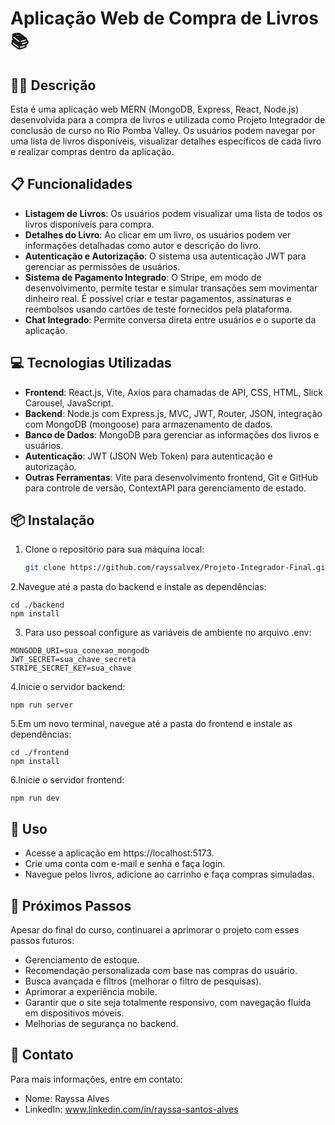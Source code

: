 # Aplicação Web de Compra de Livros 📚

## ✍🏼 Descrição
Esta é uma aplicação web MERN (MongoDB, Express, React, Node.js) desenvolvida para a compra de livros e utilizada como Projeto Integrador de conclusão de curso no Rio Pomba Valley. Os usuários podem navegar por uma lista de livros disponíveis, visualizar detalhes específicos de cada livro e realizar compras dentro da aplicação.

## 📋 Funcionalidades
- **Listagem de Livros**: Os usuários podem visualizar uma lista de todos os livros disponíveis para compra.
- **Detalhes do Livro**: Ao clicar em um livro, os usuários podem ver informações detalhadas como autor e descrição do livro.
- **Autenticação e Autorização**: O sistema usa autenticação JWT para gerenciar as permissões de usuários.
- **Sistema de Pagamento Integrado**: O Stripe, em modo de desenvolvimento, permite testar e simular transações sem movimentar dinheiro real. É possível criar e testar pagamentos, assinaturas e reembolsos usando cartões de teste fornecidos pela plataforma.
- **Chat Integrado**: Permite conversa direta entre usuários e o suporte da aplicação.

## 💻 Tecnologias Utilizadas
- **Frontend**: React.js, Vite, Axios para chamadas de API, CSS, HTML, Slick Carousel, JavaScript.
- **Backend**: Node.js com Express.js, MVC, JWT, Router, JSON, integração com MongoDB (mongoose) para armazenamento de dados.
- **Banco de Dados**: MongoDB para gerenciar as informações dos livros e usuários.
- **Autenticação**: JWT (JSON Web Token) para autenticação e autorização.
- **Outras Ferramentas**: Vite para desenvolvimento frontend, Git e GitHub para controle de versão, ContextAPI para gerenciamento de estado.

## 📦 Instalação

1. Clone o repositório para sua máquina local:
   ```bash
   git clone https://github.com/rayssalvex/Projeto-Integrador-Final.git

2.Navegue até a pasta do backend e instale as dependências:
```
cd ./backend
npm install
```

3. Para uso pessoal configure as variáveis de ambiente no arquivo .env:
```
MONGODB_URI=sua_conexao_mongodb
JWT_SECRET=sua_chave_secreta
STRIPE_SECRET_KEY=sua_chave
```
4.Inicie o servidor backend:
```
npm run server
```
5.Em um novo terminal, navegue até a pasta do frontend e instale as dependências:
```
cd ./frontend
npm install
```
6.Inicie o servidor frontend:
```
npm run dev
```
## 📱 Uso
- Acesse a aplicação em https://localhost:5173.
- Crie uma conta com e-mail e senha e faça login.
- Navegue pelos livros, adicione ao carrinho e faça compras simuladas.

## 🌙 Próximos Passos
Apesar do final do curso, continuarei a aprimorar o projeto com esses passos futuros:

- Gerenciamento de estoque.
- Recomendação personalizada com base nas compras do usuário.
- Busca avançada e filtros (melhorar o filtro de pesquisas).
- Aprimorar a experiência mobile.
- Garantir que o site seja totalmente responsivo, com navegação fluida em dispositivos móveis.
- Melhorias de segurança no backend.
  
## 📧 Contato
Para mais informações, entre em contato:

- Nome: Rayssa Alves
- LinkedIn: www.linkedin.com/in/rayssa-santos-alves

